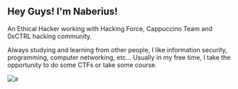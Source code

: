 ## Hey Guys! I'm Naberius!

An Ethical Hacker working with Hacking Force, Cappuccino Team and 0xCTRL hacking community.

Always studying and learning from other people,
I like information security, programming, computer networking, etc...
Usually in my free time, I take the opportunity to do some CTFs or take some course.

![a](https://github.com/naberius616/naberius616/assets/84759195/8f609399-da9f-455e-8ec3-3dd696f578f1)
